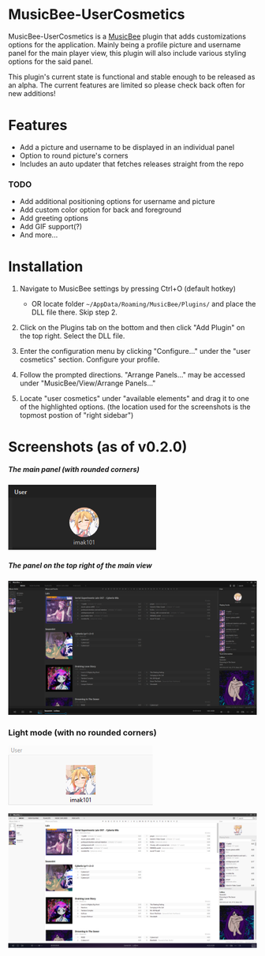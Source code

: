 ﻿# MusicBee-UserCosmetics

MusicBee-UserCosmetics is a [MusicBee](https://getmusicbee.com/) plugin that adds customizations options for the application. Mainly being a profile picture and username panel for the main player view, this plugin will also include various styling options for the said panel.

This plugin's current state is functional and stable enough to be released as an alpha. The current features are limited so please check back often for new additions! 

# Features

- Add a picture and username to be displayed in an individual panel
- Option to round picture's corners
- Includes an auto updater that fetches releases straight from the repo

### TODO

- Add additional positioning options for username and picture
- Add custom color option for back and foreground
- Add greeting options
- Add GIF support(?)
- And more...

# Installation

1. Navigate to MusicBee settings by pressing Ctrl+O (default hotkey)
    - OR locate folder ```~/AppData/Roaming/MusicBee/Plugins/``` and place the DLL file there. Skip step 2.
    
2. Click on the Plugins tab on the bottom and then click "Add Plugin" on the top right. Select the DLL file.

3. Enter the configuration menu by clicking "Configure..." under the "user cosmetics" section. Configure your profile.

4. Follow the prompted directions. "Arrange Panels..." may be accessed under "MusicBee/View/Arrange Panels..."

5. Locate "user cosmetics" under "available elements" and drag it to one of the highlighted options. (the location used for the screenshots is the topmost postion of "right sidebar")

# Screenshots (as of v0.2.0)

##### The main panel (with rounded corners)
![PanelZoom](Images/PanelZoomDark.png)

##### The panel on the top right of the main view
![MainView](Images/MainViewDark.png)

### Light mode (with no rounded corners)

![PanelZoomDark](Images/PanelZoom.png)

![MainViewDark](Images/MainView.png)

